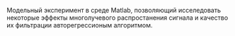 Модельный эксперимент в среде Matlab, позволяющий исселедовать некоторые эффекты многолучевого распростанения сигнала и качество их фильтрации авторегрессионым алгоритмом.